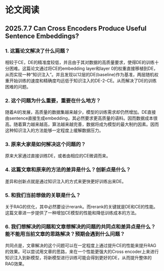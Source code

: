 # 论文阅读

## 2025.7.7 Can Cross Encoders Produce Useful Sentence Embeddings?

### 1. 这篇论文解决了什么问题？

相较于CE，DE的精准度较低，并且由于其对数据的高质量要求，使得DE的训练十分困难。这篇论文通过将CE的embedding layer和layer 0的权重直接移植到DE，从而实现一种“知识注入”。并且发现以12层的DE(baseline)作为基准，两层随机权重开始训练的速度和精确度均远低于知识注入的DE-2-CE。从而解决了DE的训练困难的问题。

### 2. 这个问题为什么重要，重要在什么地方？

随着AI的发展，高质量的数据集越来越少，模型的训练需求却仍然增加。DE直接由sentence直接生成embedding，其必然要求更高质量的语料。因而数据成本很高。随着算力越来越高，算法越来越完善，数据将成为模型的最大制约因素。因而这种知识注入的方法能够一定程度上缓解数据压力。

### 3. 原来大家是如何解决这个问题的？

原来大家通过直接训练DE，或者由相应的CE微调而来。

### 4. 这篇文章和原来的方法的差异是什么？创新点是什么？

差异和创新点就是通过知识注入的方式来更快更好训练出来DE。

### 5. 和我们当前想做的关联是什么？

关于RAG的优化，其中必然要设计rerank。而rerank的关键就是DE和CE的性能。这篇文章进一步提供了一种增加CE模型的性能和降低训练成本的方法。

### 6. 我们想解决的问题和文章想解决的问题的共同点和差异点是什么？能不能用当前文章的思路解决？预期会遇到什么问题？

共同点是，文章解决的这个问题可以在一定程度上通过提升CE的性能来提升RAG的效果。可以尝试用文章的思路，来在一个性能更强大的Cross encoder上来进行知识注入到新模型，将新模型进行训练可能会得到更好的DE，从而提升整体的RAG效果。